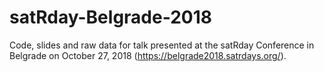# satRday-Belgrade-2018
Code, slides and raw data for talk presented at the satRday Conference in Belgrade on October 27, 2018 (https://belgrade2018.satrdays.org/).
